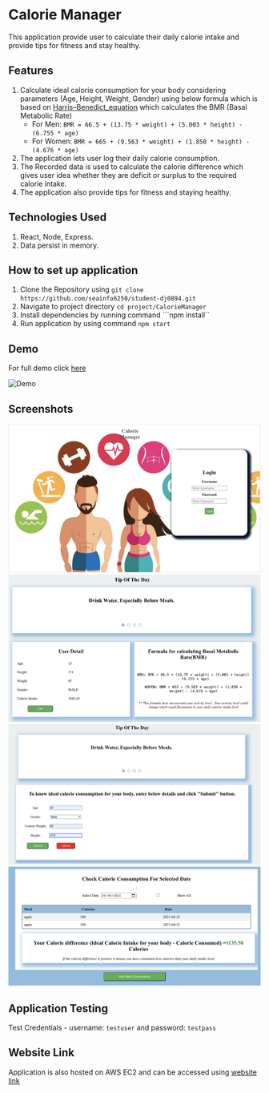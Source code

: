 # Calorie Manager
This application provide user to calculate their daily calorie intake and provide tips for fitness and stay healthy.


## Features
1. Calculate ideal calorie consumption for your body considering parameters (Age, Height, Weight, Gender) using below formula which is based on
[Harris–Benedict_equation](https://en.wikipedia.org/wiki/Harris%E2%80%93Benedict_equation) which calculates the BMR (Basal Metabolic Rate)
    - For Men: `BMR = 66.5 + (13.75 * weight) + (5.003 * height) - (6.755 * age)`
    - For Women: `BMR = 665 + (9.563 * weight) + (1.850 * height) - (4.676 * age)`
1. The application lets user log their daily calorie consumption. 
1. The Recorded data is used to calculate the calorie difference which gives user idea whether they are deficit or surplus to the required calorie intake. 
1. The application also provide tips for fitness and staying healthy.

## Technologies Used
1. React, Node, Express.
1. Data persist in memory.

## How to set up application

1. Clone the Repository using ```git clone  https://github.com/seainfo6250/student-dj0894.git```
1. Navigate to project directory ```cd project/CalorieManager```
1. Install dependencies by running command ```npm install``
1. Run application by using command ```npm start```

## Demo
For full demo click [here](https://drive.google.com/file/d/1f1eXkiqhlpBceqcBvoT8h4LjqofvIwt5/view?usp=sharing)

![Demo](demo/demo.gif)

## Screenshots

![login](screenshot/login.png)
![userdetails](screenshot/userDetailAndFormula.png)
![calculate](screenshot/calculateCalorieForm.png)
![calorie Consumption](screenshot/calorieConsumption.png)

## Application Testing 
 
 Test Credentials - username: ```testuser``` and password: ```testpass```

## Website Link
Application is also hosted on AWS EC2 and can be accessed using [website link](http://health.prod.deepikajha.me:5000/)

